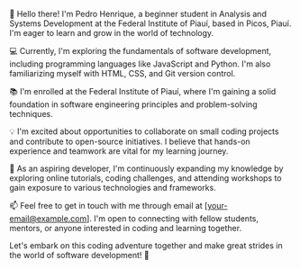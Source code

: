 👋 Hello there! I'm Pedro Henrique, a beginner student in Analysis and Systems Development at the Federal Institute of Piauí, based in Picos, Piauí. I'm eager to learn and grow in the world of technology.

💻 Currently, I'm exploring the fundamentals of software development, including programming languages like JavaScript and Python. I'm also familiarizing myself with HTML, CSS, and Git version control.

📚 I'm enrolled at the Federal Institute of Piauí, where I'm gaining a solid foundation in software engineering principles and problem-solving techniques.

💡 I'm excited about opportunities to collaborate on small coding projects and contribute to open-source initiatives. I believe that hands-on experience and teamwork are vital for my learning journey.

🌱 As an aspiring developer, I'm continuously expanding my knowledge by exploring online tutorials, coding challenges, and attending workshops to gain exposure to various technologies and frameworks.

📫 Feel free to get in touch with me through email at [your-email@example.com]. I'm open to connecting with fellow students, mentors, or anyone interested in coding and learning together.

Let's embark on this coding adventure together and make great strides in the world of software development! 🚀
